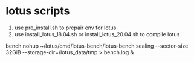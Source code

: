 # lotus scripts
1. use pre_install.sh to prepair env for lotus
2. use install_lotus_18.04.sh or install_lotus_20.04.sh to compile lotus

bench
nohup ~/lotus/cmd/lotus-bench/lotus-bench sealing --sector-size 32GiB --storage-dir=/lotus_data/tmp > bench.log &

